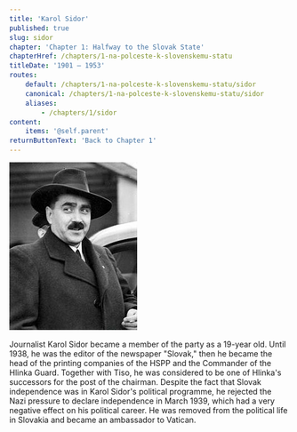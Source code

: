 ```yaml
---
title: 'Karol Sidor'
published: true
slug: sidor
chapter: 'Chapter 1: Halfway to the Slovak State'
chapterHref: /chapters/1-na-polceste-k-slovenskemu-statu
titleDate: '1901 – 1953'
routes:
    default: /chapters/1-na-polceste-k-slovenskemu-statu/sidor
    canonical: /chapters/1-na-polceste-k-slovenskemu-statu/sidor
    aliases:
        - /chapters/1/sidor
content:
    items: '@self.parent'
returnButtonText: 'Back to Chapter 1'
---
```


[![Unknown Author - Karol Sidor at the Warsaw Airport, 1938, The Polish National Digital Archives](Karol_Sidor_1938_WIKIPEDIA.jpg "Unknown Author - Karol Sidor at the Warsaw Airport")](https://sk.wikipedia.org/wiki/Karol_Sidor)

<span class="drop-cap">J</span>ournalist Karol Sidor became a member of the party as a 19-year old. Until 1938, he was the editor of the newspaper "Slovak," then he became the head of the printing companies of the HSPP and the Commander of the Hlinka Guard. Together with Tiso, he was considered to be one of Hlinka's successors for the post of the chairman. Despite the fact that Slovak independence was in Karol Sidor's political programme, he rejected the Nazi pressure to declare independence in March 1939, which had a very negative effect on his political career. He was removed from the political life in Slovakia and became an ambassador to Vatican.